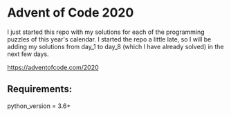 
# Advent of Code 2020

I just started this repo with my solutions for each of the programming puzzles of this year's calendar. I started the repo a little late, so I will be adding my solutions from day_1 to day_8 (which I have already solved) in the next few days.


https://adventofcode.com/2020


## Requirements: 
python_version = 3.6+
 

